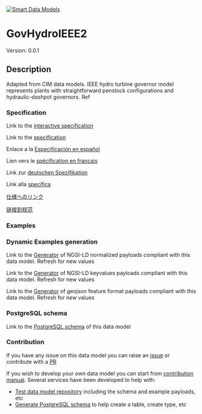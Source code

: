 [![Smart Data Models](https://smartdatamodels.org/wp-content/uploads/2022/01/SmartDataModels_logo.png "Logo")](https://smartdatamodels.org)
# GovHydroIEEE2
Version: 0.0.1

## Description 

Adapted from CIM data models. IEEE hydro turbine governor model represents plants with straightforward penstock configurations and hydraulic-dashpot governors.  Ref
### Specification

Link to the [interactive specification](https://swagger.lab.fiware.org/?url=https://smart-data-models.github.io/dataModel.EnergyCIM/GovHydroIEEE2/swagger.yaml)

Link to the [specification](https://github.com/smart-data-models/dataModel.EnergyCIM/blob/master/GovHydroIEEE2/doc/spec.md)

Enlace a la [Especificación en español](https://github.com/smart-data-models/dataModel.EnergyCIM/blob/master/GovHydroIEEE2/doc/spec_ES.md)

Lien vers le [spécification en français](https://github.com/smart-data-models/dataModel.EnergyCIM/blob/master/GovHydroIEEE2/doc/spec_FR.md)

Link zur [deutschen Spezifikation](https://github.com/smart-data-models/dataModel.EnergyCIM/blob/master/GovHydroIEEE2/doc/spec_DE.md)

Link alla [specifica](https://github.com/smart-data-models/dataModel.EnergyCIM/blob/master/GovHydroIEEE2/doc/spec_IT.md)

[仕様へのリンク](https://github.com/smart-data-models/dataModel.EnergyCIM/blob/master/GovHydroIEEE2/doc/spec_JA.md)

[链接到规范](https://github.com/smart-data-models/dataModel.EnergyCIM/blob/master/GovHydroIEEE2/doc/spec_ZH.md)
### Examples
### Dynamic Examples generation

Link to the [Generator](https://smartdatamodels.org/extra/ngsi-ld_generator.php?schemaUrl=https://raw.githubusercontent.com/smart-data-models/dataModel.EnergyCIM/master/GovHydroIEEE2/schema.json&email=info@smartdatamodels.org) of NGSI-LD normalized payloads compliant with this data model. Refresh for new values

Link to the [Generator](https://smartdatamodels.org/extra/ngsi-ld_generator_keyvalues.php?schemaUrl=https://raw.githubusercontent.com/smart-data-models/dataModel.EnergyCIM/master/GovHydroIEEE2/schema.json&email=info@smartdatamodels.org) of NGSI-LD keyvalues payloads compliant with this data model. Refresh for new values

Link to the [Generator](https://smartdatamodels.org/extra/geojson_features_generator.php?schemaUrl=https://raw.githubusercontent.com/smart-data-models/dataModel.EnergyCIM/master/GovHydroIEEE2/schema.json&email=info@smartdatamodels.org) of geojson feature format payloads compliant with this data model. Refresh for new values
### PostgreSQL schema

Link to the [PostgreSQL schema](https://smart-data-models.github.io/dataModel.EnergyCIM/GovHydroIEEE2/schema.sql) of this data model
### Contribution

 If you have any issue on this data model you can raise an [issue](https://github.com/smart-data-models/dataModel.EnergyCIM/issues)  or contribute with a [PR](https://github.com/smart-data-models/dataModel.EnergyCIM/pulls)

 If you wish to develop your own data model you can start from [contribution manual](https://bit.ly/contribution_manual). Several services have been developed to help with: 
 - [Test data model repository](https://smartdatamodels.org/index.php/data-models-contribution-api/) including the schema and example payloads, etc
 - [Generate PostgreSQL schema](https://smartdatamodels.org/index.php/sql-service/) to help create a table, create type, etc